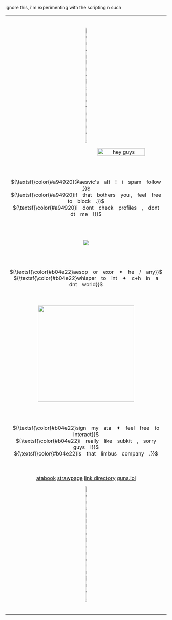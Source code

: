 ignore this, i'm experimenting with the scripting n such

<table border="0">
     <tr>
       <td>
         <br>

<div align="center">
   
 <img src="https://github.com/user-attachments/assets/2cc9bb9d-c9cd-46f1-868c-48bb4c7edfe7" width="fill" height="10%" title="graphic is not mine!"></a>

  
<img src="https://github.com/user-attachments/assets/2c4d868c-8599-44f7-ae60-d144bdd3cca9" align="right" width="55%" alt="hey guys" title="i drew this ! >_<"></a>


  <br>  <br>  <br>  <br>

 <p align="center">     
 ${\textsf{\color{#a94920}@aesvic's　alt　!　i　spam　follow ,}}$ <br>
   ${\textsf{\color{#a94920}if　that　bothers　you ,　feel　free　to　block　.}}$ <br>
   ${\textsf{\color{#a94920}i　dont　check　profiles　,　dont　dt　me　!}}$ <br></p>
 <br>  <br>


  <p align="center"><img src="https://komarev.com/ghpvc/?username=aesvic&color=b04e22&plastic&label=⠀EUPHORIA+;⠀"></img></p>
 <br>  <br>

           
<p align="center">
   ${\textsf{\color{#b04e22}aesop　or　exor　✦　he　/　any}}$<br>
    ${\textsf{\color{#b04e22}whisper　to　int　✦　c+h　in　a　dnt　world}}$ <br>
 <br>  <br>

<p align="center">
<img src="https://readme-typing-svg.demolab.com?font=Neuton&duration=2000&pause=1000&size=22&color=7A2C18&center=true&width=435&lines=I+must+be+the+reason+why;you+have+given+up+your+smiles+%2C;and+the+hope+inside+your+eyes+have+been+stolen+.;I+must+be+the+reason+why;you+must+tell+me+all+these+lies+.;Wishing+you+a+better+life+without+me+by+your+side+." width="300" height="auto"></img></p>
 <br>  <br>
 
<p align="center">
   ${\textsf{\color{#b04e22}sign　my　ata　✦　feel　free　to　interact}}$<br>
    ${\textsf{\color{#b04e22}i　really　like　subkit　,　sorry　guys　!}}$ <br>
    ${\textsf{\color{#b04e22}is　that　limbus　company　.}}$ <br>
 <br>  <br>


<a href="https://medkit.atabook.org"> atabook</a> <a href="https://aesvic.straw.page">strawpage</a> <a href="https://rentry.co/victor-grantz">link directory</a> <a href="https://guns.lol/exorspace">guns.lol</a>

 <img src="https://github.com/user-attachments/assets/6c0aef84-4cec-494e-8735-60d75c1f0c72" width="fill" height="10%" title="graphic is not mine!" ></a>


</h5>

 <br>
    </td>
  </tr>
</table>
